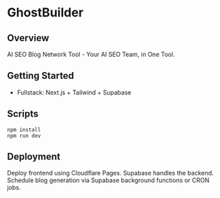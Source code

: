# GhostBuilder

## Overview
AI SEO Blog Network Tool - Your AI SEO Team, in One Tool.

## Getting Started
- Fullstack: Next.js + Tailwind + Supabase

## Scripts
```
npm install
npm run dev
```

## Deployment
Deploy frontend using Cloudflare Pages. Supabase handles the backend. Schedule blog generation via Supabase background functions or CRON jobs.